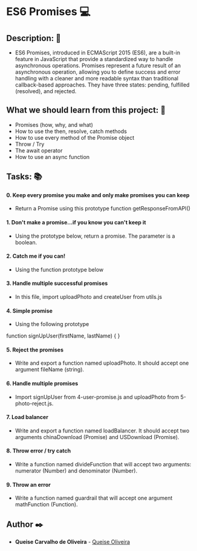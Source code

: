# **ES6 Promises** :computer:

## **Description:** :speech_balloon:

* ES6 Promises, introduced in ECMAScript 2015 (ES6), are a built-in feature in JavaScript that provide a standardized way to handle asynchronous operations. Promises represent a future result of an asynchronous operation, allowing you to define success and error handling with a cleaner and more readable syntax than traditional callback-based approaches. They have three states: pending, fulfilled (resolved), and rejected.

## **What we should learn from this project:** :bookmark_tabs:

* Promises (how, why, and what)
* How to use the then, resolve, catch methods
* How to use every method of the Promise object
* Throw / Try
* The await operator
* How to use an async function

## **Tasks:** :books:

#### **0. Keep every promise you make and only make promises you can keep**

* Return a Promise using this prototype function getResponseFromAPI()

#### **1. Don't make a promise...if you know you can't keep it**

* Using the prototype below, return a promise. The parameter is a boolean.

#### **2. Catch me if you can!**

* Using the function prototype below

#### **3. Handle multiple successful promises**

* In this file, import uploadPhoto and createUser from utils.js

#### **4. Simple promise**

* Using the following prototype

function signUpUser(firstName, lastName) {
}

#### **5. Reject the promises**

* Write and export a function named uploadPhoto. It should accept one argument fileName (string).

#### **6. Handle multiple promises**

* Import signUpUser from 4-user-promise.js and uploadPhoto from 5-photo-reject.js.

#### **7. Load balancer**

* Write and export a function named loadBalancer. It should accept two arguments chinaDownload (Promise) and USDownload (Promise).

#### **8. Throw error / try catch**

* Write a function named divideFunction that will accept two arguments: numerator (Number) and denominator (Number).

#### **9. Throw an error**

* Write a function named guardrail that will accept one argument mathFunction (Function).


## **Author** :black_nib:


* **Queise Carvalho de Oliveira** - [Queise Oliveira](https://github.com/Qcarvalhooliveira)

